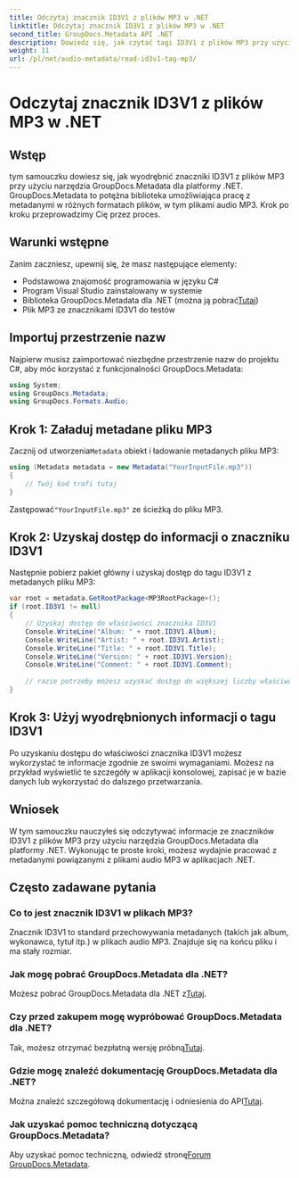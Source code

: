 ```yaml
---
title: Odczytaj znacznik ID3V1 z plików MP3 w .NET
linktitle: Odczytaj znacznik ID3V1 z plików MP3 w .NET
second_title: GroupDocs.Metadata API .NET
description: Dowiedz się, jak czytać tagi ID3V1 z plików MP3 przy użyciu GroupDocs.Metadata dla .NET. Samouczek krok po kroku z przykładami kodu.
weight: 11
url: /pl/net/audio-metadata/read-id3v1-tag-mp3/
---
```


# Odczytaj znacznik ID3V1 z plików MP3 w .NET

## Wstęp
tym samouczku dowiesz się, jak wyodrębnić znaczniki ID3V1 z plików MP3 przy użyciu narzędzia GroupDocs.Metadata dla platformy .NET. GroupDocs.Metadata to potężna biblioteka umożliwiająca pracę z metadanymi w różnych formatach plików, w tym plikami audio MP3. Krok po kroku przeprowadzimy Cię przez proces.
## Warunki wstępne
Zanim zaczniesz, upewnij się, że masz następujące elementy:
- Podstawowa znajomość programowania w języku C#
- Program Visual Studio zainstalowany w systemie
-  Biblioteka GroupDocs.Metadata dla .NET (można ją pobrać[Tutaj](https://releases.groupdocs.com/metadata/net/))
- Plik MP3 ze znacznikami ID3V1 do testów

## Importuj przestrzenie nazw
Najpierw musisz zaimportować niezbędne przestrzenie nazw do projektu C#, aby móc korzystać z funkcjonalności GroupDocs.Metadata:
```csharp
using System;
using GroupDocs.Metadata;
using GroupDocs.Formats.Audio;
```
## Krok 1: Załaduj metadane pliku MP3
 Zacznij od utworzenia`Metadata` obiekt i ładowanie metadanych pliku MP3:
```csharp
using (Metadata metadata = new Metadata("YourInputFile.mp3"))
{
    // Twój kod trafi tutaj
}
```
 Zastępować`"YourInputFile.mp3"` ze ścieżką do pliku MP3.
## Krok 2: Uzyskaj dostęp do informacji o znaczniku ID3V1
Następnie pobierz pakiet główny i uzyskaj dostęp do tagu ID3V1 z metadanych pliku MP3:
```csharp
var root = metadata.GetRootPackage<MP3RootPackage>();
if (root.ID3V1 != null)
{
    // Uzyskaj dostęp do właściwości znacznika ID3V1
    Console.WriteLine("Album: " + root.ID3V1.Album);
    Console.WriteLine("Artist: " + root.ID3V1.Artist);
    Console.WriteLine("Title: " + root.ID3V1.Title);
    Console.WriteLine("Version: " + root.ID3V1.Version);
    Console.WriteLine("Comment: " + root.ID3V1.Comment);
    
    // razie potrzeby możesz uzyskać dostęp do większej liczby właściwości
}
```
## Krok 3: Użyj wyodrębnionych informacji o tagu ID3V1
Po uzyskaniu dostępu do właściwości znacznika ID3V1 możesz wykorzystać te informacje zgodnie ze swoimi wymaganiami. Możesz na przykład wyświetlić te szczegóły w aplikacji konsolowej, zapisać je w bazie danych lub wykorzystać do dalszego przetwarzania.

## Wniosek
W tym samouczku nauczyłeś się odczytywać informacje ze znaczników ID3V1 z plików MP3 przy użyciu narzędzia GroupDocs.Metadata dla platformy .NET. Wykonując te proste kroki, możesz wydajnie pracować z metadanymi powiązanymi z plikami audio MP3 w aplikacjach .NET.

## Często zadawane pytania
### Co to jest znacznik ID3V1 w plikach MP3?
Znacznik ID3V1 to standard przechowywania metadanych (takich jak album, wykonawca, tytuł itp.) w plikach audio MP3. Znajduje się na końcu pliku i ma stały rozmiar.
### Jak mogę pobrać GroupDocs.Metadata dla .NET?
 Możesz pobrać GroupDocs.Metadata dla .NET z[Tutaj](https://releases.groupdocs.com/metadata/net/).
### Czy przed zakupem mogę wypróbować GroupDocs.Metadata dla .NET?
 Tak, możesz otrzymać bezpłatną wersję próbną[Tutaj](https://releases.groupdocs.com/).
### Gdzie mogę znaleźć dokumentację GroupDocs.Metadata dla .NET?
 Można znaleźć szczegółową dokumentację i odniesienia do API[Tutaj](https://tutorials.groupdocs.com/metadata/net/).
### Jak uzyskać pomoc techniczną dotyczącą GroupDocs.Metadata?
 Aby uzyskać pomoc techniczną, odwiedź stronę[Forum GroupDocs.Metadata](https://forum.groupdocs.com/c/metadata/14).